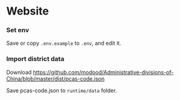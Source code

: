 # Website

### Set env

Save or copy `.env.example` to `.env`, and edit it.


### Import district data

Download https://github.com/modood/Administrative-divisions-of-China/blob/master/dist/pcas-code.json

Save pcas-code.json to `runtime/data` folder.

